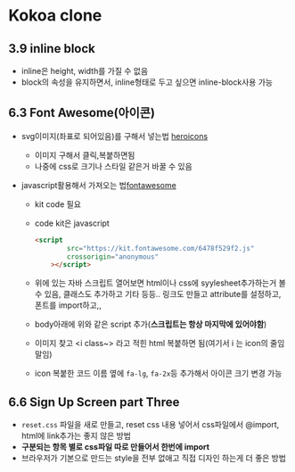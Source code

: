 # Kokoa clone

## 3.9  inline block

- inline은 height, width를 가질 수 없음
- block의 속성을 유지하면서, inline형태로 두고 싶으면 inline-block사용 가능
    
## 6.3 Font Awesome(아이콘)

- svg이미지(좌표로 되어있음)를 구해서 넣는법 [heroicons](https://heroicons.dev/)
  - 이미지 구해서 클릭,복붙하면됨
  - 나중에 css로 크기나 스타일 같은거 바꿀 수 있음

- javascript활용해서 가져오는 법[fontawesome](https://fontawesome.com/)
  - kit code 필요
  - code kit은 javascript

    ```html
    <script
            src="https://kit.fontawesome.com/6478f529f2.js"
            crossorigin="anonymous"
        ></script>
    ```

  - 위에 있는 자바 스크립트 열어보면 html이나 css에 syylesheet추가하는거 볼 수 있음, 클래스도 추가하고 기타 등등.. 링크도 만들고 attribute를 설정하고, 폰트를 import하고,,
  - body아래에 위와 같은 script 추가(__스크립트는 항상 마지막에 있어야함__)
  - 이미지 찾고 <i class~> 라고 적힌 html 복붙하면 됨(여기서 i 는 icon의 줄임말임)
  - icon 복붙한 코드 이름 옆에
  `fa-lg`, `fa-2x`등 추가해서 아이콘 크기 변경 가능

## 6.6 Sign Up Screen part Three

- `reset.css` 파일을 새로 만들고, reset css 내용 넣어서 css파일에서 @import, html에 link추가는 좋지 않은 방법
- __구분되는 항목 별로 css파일 따로 만들어서 한번에 import__
- 브라우저가 기본으로 만드는 style을 전부 없애고 직접 디자인 하는게 더 좋은 방법